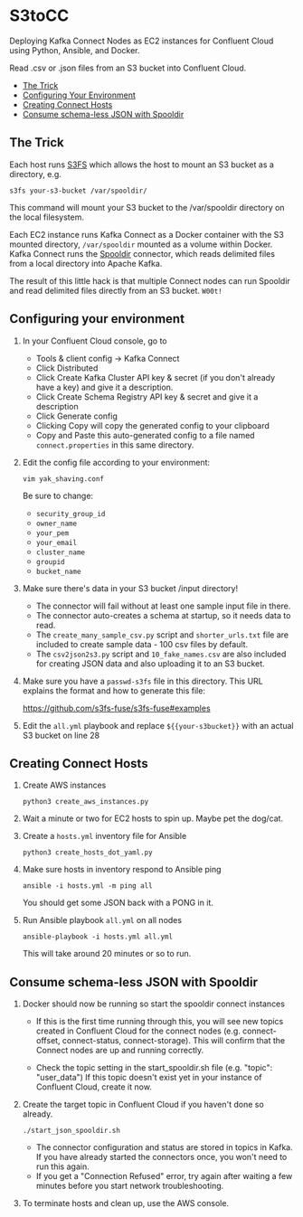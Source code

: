 # S3toCC
 Deploying Kafka Connect Nodes as EC2 instances for Confluent Cloud using Python, Ansible, and Docker.  
 
 Read .csv or .json files from an S3 bucket into Confluent Cloud.   

 - [The Trick](https://github.com/berthayes/S3toCC/#The-Trick)
 - [Configuring Your Environment](https://github.com/berthayes/S3toCC/#Configuring-your-environment)
 - [Creating Connect Hosts](https://github.com/berthayes/S3toCC/#Creating-Connect-Hosts)
 - [Consume schema-less JSON with Spooldir](https://github.com/berthayes/S3toCC/#Consume-schema--less-JSON-with-Spooldir)
 
 ## The Trick
 Each host runs [S3FS](https://github.com/s3fs-fuse/s3fs-fuse) which allows the host to mount an S3 bucket as a directory, e.g. 
 ```
 s3fs your-s3-bucket /var/spooldir/
 ```
This command will mount your S3 bucket to the /var/spooldir directory on the local filesystem.

 Each EC2 instance runs Kafka Connect as a Docker container with the S3 mounted directory, `/var/spooldir`
mounted as a volume within Docker.  Kafka Connect runs the [Spooldir](https://www.confluent.io/hub/jcustenborder/kafka-connect-spooldir) connector, which reads delimited files from a local directory into Apache Kafka.

The result of this little hack is that multiple Connect nodes can run Spooldir and read delimited files directly from an S3 bucket.  `W00t!`


## Configuring your environment
1. In your Confluent Cloud console, go to 
    - Tools & client config -> Kafka Connect
    - Click Distributed
    - Click Create Kafka Cluster API key & secret (if you don't already have a key) and give it a description.
    - Click Create Schema Registry API key & secret and give it a description
    - Click Generate config
    - Clicking Copy will copy the generated config to your clipboard
    - Copy and Paste this auto-generated config to a file named `connect.properties` in this same directory.

1. Edit the config file according to your environment:
    ```
    vim yak_shaving.conf
    ```

    Be sure to change:
    - `security_group_id`
    - `owner_name`
    - `your_pem`
    - `your_email`
    - `cluster_name`
    - `groupid`
    - `bucket_name`

1. Make sure there's data in your S3 bucket /input directory!
    - The connector will fail without at least one sample input file in there.
    - The connector auto-creates a schema at startup, so it needs data to read.
    - The `create_many_sample_csv.py` script and `shorter_urls.txt` file are
    included to create sample data - 100 csv files by default.
    - The `csv2json2s3.py` script and `10_fake_names.csv` are also included for creating JSON data and also uploading it to an S3 bucket.

1. Make sure you have a `passwd-s3fs` file in this directory.  This URL explains the format and how to generate this file:

    https://github.com/s3fs-fuse/s3fs-fuse#examples

1. Edit the `all.yml` playbook and replace `${{your-s3bucket}}` with an actual S3 bucket on line 28

## Creating Connect Hosts
1. Create AWS instances
    ```
    python3 create_aws_instances.py
    ```

1. Wait a minute or two for EC2 hosts to spin up.
    Maybe pet the dog/cat.

1. Create a `hosts.yml` inventory file for Ansible
    ```
    python3 create_hosts_dot_yaml.py
    ```
1. Make sure hosts in inventory respond to Ansible ping
    ```
    ansible -i hosts.yml -m ping all
    ```
    You should get some JSON back with a PONG in it.

1. Run Ansible playbook `all.yml` on all nodes
    ```
    ansible-playbook -i hosts.yml all.yml
    ```

    This will take around 20 minutes or so to run.

## Consume schema-less JSON with Spooldir
1. Docker should now be running so start the spooldir connect instances

     - If this is the first time running through this, you will see new topics
    created in Confluent Cloud for the connect nodes (e.g. connect-offset,
    connect-status, connect-storage).  This will confirm that the Connect
    nodes are up and running correctly.

     - Check the topic setting in the start_spooldir.sh file
        (e.g. "topic": "user_data")
        If this topic doesn't exist yet in your instance of Confluent Cloud,
        create it now.

1. Create the target topic in Confluent Cloud if you haven't done so already.

    ```
    ./start_json_spooldir.sh
    ```

    - The connector configuration and status are stored in topics in Kafka.
    If you have already started the connectors once, you won't need to run this again.
    - If you get a "Connection Refused" error, try again after waiting a few minutes before you start network troubleshooting.

1. To terminate hosts and clean up, use the AWS console.
